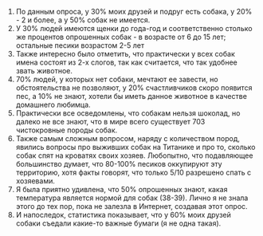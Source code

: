 1) По данным опроса, у 30% моих друзей и подруг есть собака, у 20% - 2 и более, а у 50% собак не имеется.
2) У 30% людей имеются щенки до года-год и соответственно столько же процентов опрошенных собак - в возрасте от 6 до 15 лет; остальные песики возрастом 2-5 лет
3) Также интересно было отметить, что практически у всех собак имена состоят из 2-х слогов, так как считается, что так удобнее звать животное.
4) 70% людей, у которых нет собаки, мечтают ее завести, но обстоятельства не позволяют, у 20% счастливчиков скоро появится пес, а 10% не знают, хотели бы иметь данное животное в качестве домашнего любимца.
5) Практически все осведомлены, что собакам нельзя шоколад, но далеко не все знают, что в мире всего существует 703 чистокровные породы собак.
6) Также самым сложным вопросом, наряду с количеством пород, явились вопросы про выживших собак на Титанике и про то, сколько собак спят на кроватях своих хозяев. Любопытно, что подавляющее большинство думает, что 80-100% песиков оккупируют эту территорию, хотя факты говорят, что только 5/10 разрешено спать с хозяевами.
7) Я была приятно удивлена, что 50% опрошенных знают, какая температура является нормой для собак (38-39). Лично я не знала этого до тех пор, пока не залезла в Интернет, создавая этот опрос.
8) И напоследок, статистика показывает, что у 60% моих друзей собаки съедали какие-то важные бумаги (я не одна такая).
